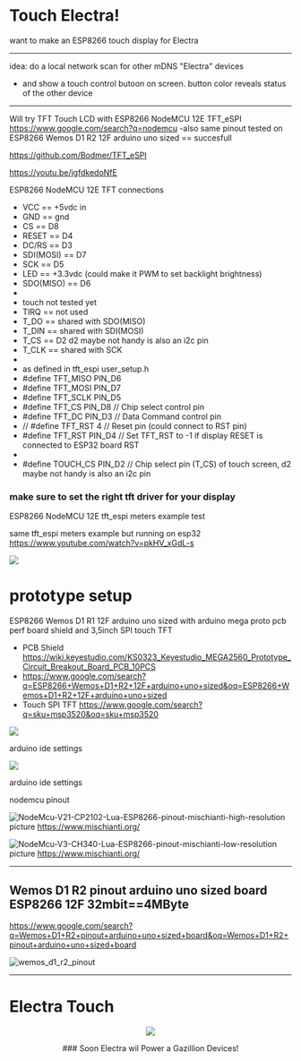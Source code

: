# Touch Electra!

want to make an ESP8266 touch display for Electra

---

idea: do a local network scan for other mDNS "Electra" devices
- and show a touch control butoon on screen. button color reveals status of the other device

---

Will try TFT Touch LCD with ESP8266 NodeMCU 12E TFT_eSPI https://www.google.com/search?q=nodemcu
-also same pinout tested on ESP8266 Wemos D1 R2 12F arduino uno sized == succesfull 

https://github.com/Bodmer/TFT_eSPI

https://youtu.be/jgfdkedoNfE

ESP8266 NodeMCU 12E TFT connections
- VCC == +5vdc in
- GND == gnd
- CS == D8
- RESET == D4
- DC/RS == D3
- SDI(MOSI) == D7
- SCK == D5
- LED == +3.3vdc  (could make it PWM to set backlight brightness)
- SDO(MISO) == D6
-
- touch not tested yet
- TIRQ == not used
- T_DO == shared with SDO(MISO)
- T_DIN == shared with SDI(MOSI)
- T_CS == D2    d2 maybe not handy is also an i2c pin
- T_CLK == shared with SCK
-
- as defined in tft_espi user_setup.h
- #define TFT_MISO     PIN_D6
- #define TFT_MOSI     PIN_D7
- #define TFT_SCLK     PIN_D5
- #define TFT_CS       PIN_D8      // Chip select control pin
- #define TFT_DC       PIN_D3      // Data Command control pin
- // #define TFT_RST   4           // Reset pin (could connect to RST pin)
- #define TFT_RST      PIN_D4      // Set TFT_RST to -1 if display RESET is connected to ESP32 board RST
-
- #define TOUCH_CS PIN_D2           // Chip select pin (T_CS) of touch screen, d2 maybe not handy is also an i2c pin

### make sure to set the right tft driver for your display

ESP8266 NodeMCU 12E tft_espi meters example test

same tft_espi meters example but running on esp32 https://www.youtube.com/watch?v=pkHV_xGdL-s

<img src="https://github.com/ldijkman/randomnerd_esp32_wifi_manager/blob/main/ESP8266-TFT_eSPI/20220402_091959.jpg">

# prototype setup
ESP8266 Wemos D1 R1 12F arduino uno sized with arduino mega proto pcb perf board shield and 3,5inch SPI touch TFT
- PCB Shield https://wiki.keyestudio.com/KS0323_Keyestudio_MEGA2560_Prototype_Circuit_Breakout_Board_PCB_10PCS
- https://www.google.com/search?q=ESP8266+Wemos+D1+R2+12F+arduino+uno+sized&oq=ESP8266+Wemos+D1+R2+12F+arduino+uno+sized
- Touch SPI TFT https://www.google.com/search?q=sku+msp3520&oq=sku+msp3520

<img src="https://github.com/ldijkman/randomnerd_esp32_wifi_manager/blob/main/ESP8266-TFT_eSPI/20220402_135300.jpg">

arduino ide settings

<img src="https://github.com/ldijkman/randomnerd_esp32_wifi_manager/blob/main/ESP8266-TFT_eSPI/20220402_115032.jpg">

arduino ide settings

nodemcu pinout

![NodeMcu-V21-CP2102-Lua-ESP8266-pinout-mischianti-high-resolution](https://user-images.githubusercontent.com/45427770/155881391-281d12c5-810a-437b-9245-e10ef1266067.png)
picture https://www.mischianti.org/

![NodeMcu-V3-CH340-Lua-ESP8266-pinout-mischianti-low-resolution](https://user-images.githubusercontent.com/45427770/155927695-04cdb781-7502-487b-8685-b1340a4bf61a.jpg)
picture https://www.mischianti.org/

---

## Wemos D1 R2 pinout arduino uno sized board ESP8266 12F 32mbit==4MByte

https://www.google.com/search?q=Wemos+D1+R2+pinout+arduino+uno+sized+board&oq=Wemos+D1+R2+pinout+arduino+uno+sized+board

![wemos_d1_r2_pinout](https://user-images.githubusercontent.com/45427770/161381406-6ab25a4e-1d82-4d2e-8db5-e0682ff61cc4.jpg)

---

# Electra Touch

<p align="center">         
<img src="https://github.com/ldijkman/randomnerd_esp32_wifi_manager/blob/main/Electra.jpg">
</p> 
<p align="center"> 
### Soon Electra wil Power a Gazillion Devices!
</p>
